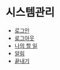 # 시스템관리

* [로그인](undefined.md)
* [로그아웃](undefined-1.md)
* [나의 할 일](undefined-2.md)
* [알림]()
* [끝내기](undefined-3.md)



